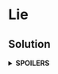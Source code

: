 # Lie
## Solution
<details>
<summary><b>SPOILERS</b></summary>

Use the union-find algorithm to find all mates that can (in)directly know the truth.

### Note
* You should not use `vector<vector<int>>` to store whole party members, or you'll meet a time-out failure! Instead, follow these steps:

1. Define a `vector<int>` to store the party information.
2. "Union" all party members in an `i`-th party.
3. Store just one member's number as an `i`-th element of the vector.
4. Later you can check the root of all party members, by "find"ing the root of the member in the vector. If the root is connected with any members who can know the truth, then Jimin should avoid lying in that party. If not, even an indirectly knowing member will tell his lying in other parties.

</details>
